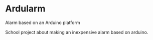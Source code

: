 # Ardularm
Alarm based on an Arduino platform

School project about making an inexpensive alarm based on arduino.
